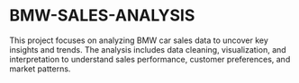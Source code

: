 # BMW-SALES-ANALYSIS
This project focuses on analyzing BMW car sales data to uncover key insights and trends. The analysis includes data cleaning, visualization, and interpretation to understand sales performance, customer preferences, and market patterns. 
